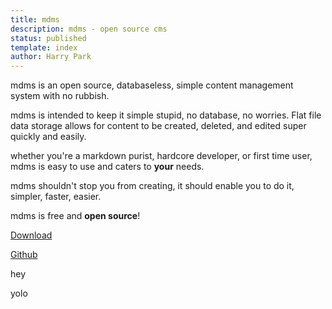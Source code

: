 ```yaml
---
title: mdms
description: mdms - open source cms
status: published
template: index
author: Harry Park
---
```

mdms is an open source, databaseless, simple content management system with no rubbish.

mdms is intended to keep it simple stupid, no database, no worries. Flat file data storage allows for content to be created, deleted, and edited super quickly and easily.

whether you're a markdown purist, hardcore developer, or first time user, mdms is easy to use and caters to **your** needs.

mdms shouldn't stop you from creating, it should enable you to do it, simpler, faster, easier.

mdms is free and **open source**! 

<a target="_blank" href="https://github.com/harryparkdotio/mdms/releases" class="btn btn-primary">Download</a>

[Github](https://github.com/harryparkdotio/mdms)

hey

yolo